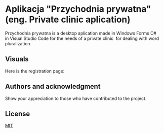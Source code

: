 # Aplikacja "Przychodnia prywatna" (eng. Private clinic aplication)

Przychodnia prywatna is a desktop aplication made in Windows Forms C# in Visual Studio Code for the needs of a private clinic. for dealing with word pluralization.

## Visuals
Here is the registration page:


## Authors and acknowledgment
Show your appreciation to those who have contributed to the project.

## License

[MIT](https://choosealicense.com/licenses/mit/)
